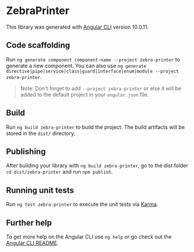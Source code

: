 # ZebraPrinter

This library was generated with [Angular CLI](https://github.com/angular/angular-cli) version 10.0.11.

## Code scaffolding

Run `ng generate component component-name --project zebra-printer` to generate a new component. You can also use `ng generate directive|pipe|service|class|guard|interface|enum|module --project zebra-printer`.
> Note: Don't forget to add `--project zebra-printer` or else it will be added to the default project in your `angular.json` file. 

## Build

Run `ng build zebra-printer` to build the project. The build artifacts will be stored in the `dist/` directory.

## Publishing

After building your library with `ng build zebra-printer`, go to the dist folder `cd dist/zebra-printer` and run `npm publish`.

## Running unit tests

Run `ng test zebra-printer` to execute the unit tests via [Karma](https://karma-runner.github.io).

## Further help

To get more help on the Angular CLI use `ng help` or go check out the [Angular CLI README](https://github.com/angular/angular-cli/blob/master/README.md).
